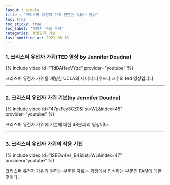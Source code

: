 ```yaml
---
layout : single
title : "크리스퍼 유전자 가위 관련한 유튜브 영상"
toc: true
toc_sticky: true
toc_label: "페이지 주요 목차"
categories: 생명공학 기술
last_modified_at: 2021-06-18
---
```


### 1. 크리스퍼 유전자 가위(TED 영상 by Jennifer Doudna)

{% include video id="TdBAHexVYzc" provider="youtube" %}

크리스퍼 유전자 가위를 개발한 UCLA의 제니퍼 다우드나 교수의 ted 영상입니다

---

### 2. 크리스퍼 유전자 가위 기본(by Jennifer Doudna)

{% include video id="47pkFey3CZ0&list=WL&index=45" provider="youtube" %}

크리스퍼 유전자 가위에 기본에 대한 48분짜리 영상이다.

---

### 3. 크리스퍼 유전자 가위의 작용 기전

{% include video id="iSEEw4Vs_B4&list=WL&index=47" provider="youtube" %}

크리스퍼 유전자 가위가 원하는 부분을 자르는 과정에서 인식하는 부분인 PAM에 대한 것이다.
